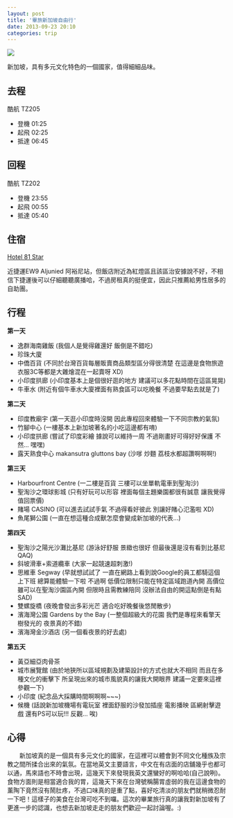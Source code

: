 ```yaml
---
layout: post
title: '畢旅新加坡自由行'
date: 2013-09-23 20:10
categories: trip
---
```

![](http://i.imgur.com/Fc8FLtI.jpg)

新加坡，具有多元文化特色的一個國家，值得細細品味。

<!--more-->

去程
---
酷航 TZ205

* 登機 01:25
* 起飛 02:25
* 抵達 06:45

回程
---
酷航 TZ202

* 登機 23:55
* 起飛 00:55
* 抵達 05:40

住宿
---
[Hotel 81 Star](http://www.tripadvisor.com.tw/Hotel_Review-g294265-d505804-Reviews-Hotel_81_Star-Singapore.html)

近捷運EW9 Aljunied 阿裕尼站，但飯店附近為紅燈區且該區治安據說不好，不相信下捷運後可以仔細聽聽廣播哈，不過房租真的挺便宜，因此只推薦給男性居多的自助團。

行程
---
**第一天**

* 逸群海南雞飯 (我個人是覺得雞還好 飯倒是不錯吃)
* 珍珠大廈
* 中僑百貨 (不同於台灣百貨每層販賣商品類型區分得很清楚 在這邊是食物旅遊衣服3C等都是大雜燴混在一起賣呀 XD)
* 小印度拱廊 (小印度基本上是個很好逛的地方 建議可以多花點時間在這區晃晃)
* 牛車水 (附近有個牛車水大廈裡面有熟食區可以吃晚餐 不過要早點去就是了)

**第二天**

* 印度教廟宇 (第一天逛小印度時沒開 因此專程回來體驗一下不同宗教的氣氛)
* 竹腳中心 (一樓基本上新加坡著名的小吃這邊都有唷)
* 小印度拱廊 (嘗試了印度彩繪 據說可以維持一周 不過剛畫好可得好好保護 不然... 嘿嘿)
* 露天熟食中心 makansutra gluttons bay (沙嗲 炒麵 荔枝水都超讚啊啊啊!)

**第三天**

* Harbourfront Centre (一二樓是百貨 三樓可以坐單軌電車到聖淘沙)
* 聖淘沙之環球影城 (只有好玩可以形容 裡面每個主題樂園都很有誠意 讓我覺得值回票價)
* 賭場 CASINO (可以進去試試手氣 不過得看好彼此 別讓好賭心氾濫啦 XD)
* 魚尾獅公園 (一直在想這種合成獸怎麼會變成新加坡的代表...)

**第四天**

* 聖淘沙之陽光沙灘比基尼 (游泳好舒服 景緻也很好 但最後還是沒有看到比基尼 QAQ)
* 斜坡滑車+索道纜車 (大家一起競速超刺激!)
* 思維車 Segway (早就想試試了 一直在網路上看到說Google的員工都騎這個上下班 總算能體驗一下啦 不過啊 低價位限制只能在特定區域跑道內開 高價位雖可以在聖淘沙園區內開 但限時且需教練陪同 沒辦法自由的開這點倒是有點SAD)
* 雙螺旋橋 (夜晚會發出多彩光芒 適合吃好晚餐後悠閒散步)
* 濱海灣公園 Gardens by the Bay (一整個超級大的花園 我們是專程來看擎天樹發光的 夜景真的不錯)
* 濱海灣金沙酒店 (另一個看夜景的好去處)

**第五天**

* 黃亞細亞肉骨茶
* 城市展覽館 (由於地狹所以區域規劃及建築設計的方式也就大不相同 而且在多種文化的衝擊下 所呈現出來的城市風貌真的讓我大開眼界 建議一定要來這裡參觀一下)
* 小印度 (紀念品大採購時間啊啊啊~~~)
* 候機 (話說新加坡機場有電玩室 裡面舒服的沙發加插座 電影播映 區網射擊遊戲 還有PS可以玩!!! 反觀... 唉)

心得
---
　　新加坡真的是一個具有多元文化的國家，在這裡可以體會到不同文化種族及宗教之間所揉合出來的氣氛。在當地英文主要語言，中文在有店面的店舖幾乎也都可以通，馬來語也不時會出現，這幾天下來發現我英文還蠻好的啊哈哈(自己說咧)。食物方面則是相當適合我的胃，這幾天下來在台灣號稱腸胃虛弱的我在這邊食物的薰陶下竟然沒有鬧肚疼，不過口味真的是重了點，喜好吃清淡的朋友們就稍微忍耐一下吧！這樣子的美食在台灣可吃不到囉。這次的畢業旅行真的讓我對新加坡有了更進一步的認識，也想去新加坡走走的朋友們歡迎一起討論喔。:)
